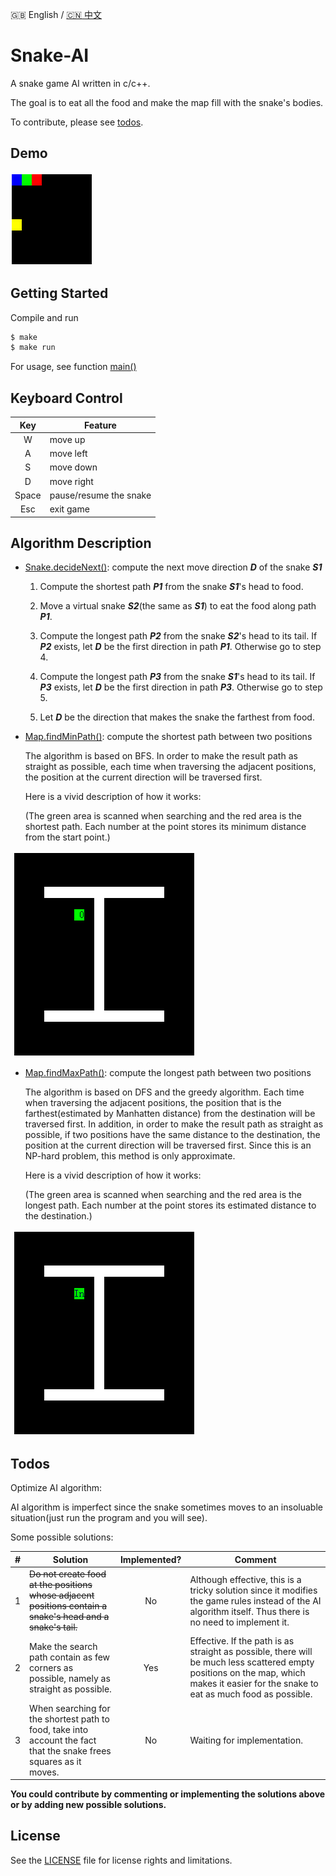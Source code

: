 :uk: English / [:cn: 中文](./README-CN.md)

# Snake-AI

A snake game AI written in c/c++.

The goal is to eat all the food and make the map fill with the snake's bodies. 

To contribute, please see [todos](#todos).

## Demo

![Image of Snake AI](img/AI.gif)

## Getting Started

Compile and run

```bash
$ make
$ make run
```

For usage, see function [main()](./src/main.cpp)

## Keyboard Control

| Key | Feature |
|:---:|---------|
|W|move up|
|A|move left|
|S|move down|
|D|move right|
|Space|pause/resume the snake|
|Esc|exit game|

## Algorithm Description

* [Snake.decideNext()](./src/Snake.cpp): compute the next move direction ***D*** of the snake ***S1***

  1. Compute the shortest path ***P1*** from the snake ***S1***'s head to food.
 
  2. Move a virtual snake ***S2***(the same as ***S1***) to eat the food along path ***P1***.
 
  3. Compute the longest path ***P2*** from the snake ***S2***'s head to its tail. If ***P2*** exists, let ***D*** be the first direction in path ***P1***. Otherwise go to step 4.
 
  4. Compute the longest path ***P3*** from the snake ***S1***'s head to its tail. If ***P3*** exists, let ***D*** be the first direction in path ***P3***. Otherwise go to step 5.
 
  5. Let ***D*** be the direction that makes the snake the farthest from food.

* [Map.findMinPath()](./src/Map.cpp): compute the shortest path between two positions

  The algorithm is based on BFS. In order to make the result path as straight as possible, each time when traversing the adjacent positions, the position at the current direction will be traversed first.
  
  Here is a vivid description of how it works:
  
  (The green area is scanned when searching and the red area is the shortest path. Each number at the point stores its minimum distance from the start point.)
  
  ![Image of searching shortest path](img/shortest_path.gif)
  
* [Map.findMaxPath()](./src/Map.cpp): compute the longest path between two positions

  The algorithm is based on DFS and the greedy algorithm. Each time when traversing the adjacent positions, the position that is the farthest(estimated by Manhatten distance) from the destination will be traversed first. In addition, in order to make the result path as straight as possible, if two positions have the same distance to the destination, the position at the current direction will be traversed first. Since this is an NP-hard problem, this method is only approximate.
  
  Here is a vivid description of how it works:
  
  (The green area is scanned when searching and the red area is the longest path. Each number at the point stores its estimated distance to the destination.)
  
  ![Image of searching longest path](img/longest_path.gif)
 
## Todos

Optimize AI algorithm:

AI algorithm is imperfect since the snake sometimes moves to an insoluable situation(just run the program and you will see).

Some possible solutions:
  
| # | Solution | Implemented? | Comment |
|:-:|----------|:------------:|---------|
|1|~~Do not create food at the positions whose adjacent positions contain a snake's head and a snake's tail.~~|No|Although effective, this is a tricky solution since it modifies the game rules instead of the AI algorithm itself. Thus there is no need to implement it.|
|2|Make the search path contain as few corners as possible, namely as straight as possible.|Yes|Effective. If the path is as straight as possible, there will be much less scattered empty positions on the map, which makes it easier for the snake to eat as much food as possible.|
|3|When searching for the shortest path to food, take into account the fact that the snake frees squares as it moves.|No|Waiting for implementation.|

**You could contribute by commenting or implementing the solutions above or by adding new possible solutions.**

## License

See the [LICENSE](./LICENSE) file for license rights and limitations.
